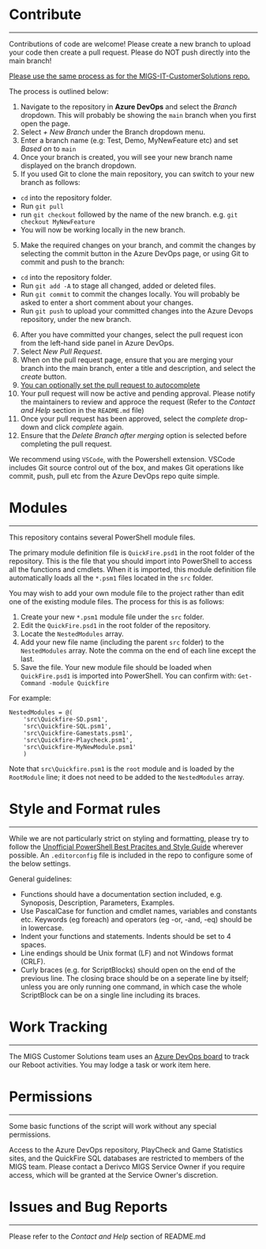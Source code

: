 # Contribute
---
Contributions of code are welcome!
Please create a new branch to upload your code then create a pull request. Please do NOT push directly into the main branch!

[Please use the same process as for the MIGS-IT-CustomerSolutions repo.](https://confluence.derivco.co.za/display/MIGS/Contributing+to+the+MIGS-IT-CustomerSolutions+Repository)

The process is outlined below:
1. Navigate to the repository in **Azure DevOps** and select the *Branch* dropdown. This will probably be showing the `main` branch when you first open the page.
2. Select *+ New Branch* under the Branch dropdown menu.
3. Enter a branch name (e.g: Test, Demo, MyNewFeature etc) and set *Based on* to `main`
4. Once your branch is created, you will see your new branch name displayed on the branch dropdown. 
5. If you used Git to clone the main repository, you can switch to your new branch as follows:
* `cd` into the repository folder.
* Run `git pull`
* run `git checkout` followed by the name of the new branch. e.g. `git checkout MyNewFeature`
* You will now be working locally in the new branch.
5. Make the required changes on your branch, and commit the changes by selecting the commit button in the Azure DevOps page, or using Git to commit and push to the branch:
* `cd` into the repository folder.
* Run `git add -A` to stage all changed, added or deleted files.
* Run `git commit` to commit the changes locally. You will probably be asked to enter a short comment about your changes.
* Run `git push` to upload your committed changes into the Azure Devops repository, under the new branch.
6. After you have committed your changes, select the pull request icon from the left-hand side panel in Azure DevOps.
7. Select *New Pull Request*.
8. When on the pull request page, ensure that you are merging your branch into the main branch, enter a title and description, and select the *create* button. 
9. [You can optionally set the pull request to autocomplete](https://learn.microsoft.com/en-us/azure/devops/boards/work-items/auto-complete-work-items-pull-requests?view=azure-devops)
10. Your pull request will now be active and pending approval. Please notify the maintainers to review and approce the request (Refer to the *Contact and Help* section in the `README.md` file)
11. Once your pull request has been approved, select the *complete* drop-down and click *complete* again. 
12. Ensure that the *Delete Branch after merging* option is selected before completing the pull request.


We recommend using ``VSCode``, with the Powershell extension. VSCode includes Git source control out of the box, and makes Git operations like commit, push, pull etc from the Azure DevOps repo quite simple.


# Modules
---
This repository contains several PowerShell module files.

The primary module definition file is ``QuickFire.psd1`` in the root folder of the repository. This is the file that you should import into PowerShell to access all the functions and cmdlets.
When it is imported, this module definition file automatically loads all the ``*.psm1`` files located in  the ``src`` folder.

You may wish to add your own module file to the project rather than edit one of the existing module files.
The process for this is as follows:

1. Create your new ``*.psm1`` module file under the ``src`` folder.
2. Edit the ``QuickFire.psd1`` in the root folder of the repository.
3. Locate the ``NestedModules`` array.
4. Add your new file name (including the parent ``src`` folder) to the ``NestedModules`` array. Note the comma on the end of each line except the last.
5. Save the file. Your new module file should be loaded when ``QuickFire.psd1`` is imported into PowerShell. You can confirm with: `Get-Command -module Quickfire`


For example:
``` 
NestedModules = @(
    'src\Quickfire-SD.psm1',
    'src\Quickfire-SQL.psm1',
    'src\Quickfire-Gamestats.psm1',
    'src\Quickfire-Playcheck.psm1',
    'src\Quickfire-MyNewModule.psm1'
    )

``` 

Note that ``src\Quickfire.psm1`` is the `root` module and is loaded by the ``RootModule`` line; it does not need to be added to the ``NestedModules`` array.


# Style and Format rules
---
While we are not particularly strict on styling and formatting, please try to follow the [Unofficial PowerShell Best Pracites and Style Guide](https://github.com/PoshCode/PowerShellPracticeAndStyle) wherever possible. An `.editorconfig` file is included in the repo to configure some of the below settings.

General guidelines:
* Functions should have a documentation section included, e.g. Synoposis, Description, Parameters, Examples.
* Use PascalCase for function and cmdlet names, variables and constants etc. Keywords (eg foreach) and operators (eg -or, -and, -eq) should be in lowercase.
* Indent your functions and statements. Indents should be set to 4 spaces.
* Line endings should be Unix format (LF) and not Windows format (CRLF).
* Curly braces (e.g. for ScriptBlocks) should open on the end of the previous line. The closing brace should be on a seperate line by itself; unless you are only running one command, in which case the whole ScriptBlock can be on a single line including its braces.


# Work Tracking
---
The MIGS Customer Solutions team uses an [Azure DevOps board](https://dev.azure.com/Derivco/Software/_boards/board/t/MIGS%20-%20IT%20-%20Customer%20Solutions%20Service%20Team/Stories) to track our Reboot activities. You may lodge a task or work item here.


# Permissions
---
Some basic functions of the script will work without any special permissions.

Access to the Azure DevOps repository, PlayCheck and Game Statistics sites, and the QuickFire SQL databases are restricted to members of the MIGS team. Please contact a Derivco MIGS Service Owner if you require access, which will be granted at the Service Owner's discretion.


# Issues and Bug Reports
---
Please refer to the *Contact and Help* section of README.md